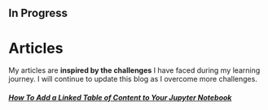 ## In Progress
# Articles 

My articles are **inspired by the challenges** I have faced during my learning journey. I will continue to update this blog as I overcome more challenges.

##### [How To Add a Linked Table of Content to Your Jupyter Notebook](article1.md)

